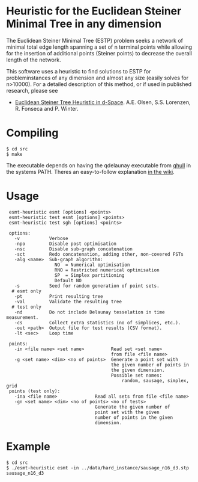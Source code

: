 # Heuristic for the Euclidean Steiner Minimal Tree in any dimension

The Euclidean Steiner Minimal Tree (ESTP) problem seeks a network of minimal total edge length spanning a set of n terminal points while allowing for the insertion of additional points (Steiner points) to decrease the overall length of the network. 

This software uses a heuristic to find solutions to ESTP for probleminstances of any dimension and almost any size (easily solves for n>10000). For a detailed description of this method, or if used in published research, please see 

* [Euclidean Steiner Tree Heuristic in d-Space](http://dimacs11.cs.princeton.edu/workshop/OlsenLorenzenFonsecaWinter.pdf). A.E. Olsen, S.S. Lorenzen, R. Fonseca and P. Winter.


# Compiling

```
$ cd src
$ make
```

The executable depends on having the qdelaunay executable from [qhull](http://www.qhull.org) in the systems PATH. Theres an easy-to-follow explanation [in the wiki](http://github.com/RasmusFonseca/ESMT-heuristic/wiki/qdelaunay).

# Usage


```
 esmt-heuristic esmt [options] <points>
 esmt-heuristic test esmt [options] <points>
 esmt-heuristic test sgh [options] <points>

 options:
   -v           Verbose
   -npo         Disable post optimisation
   -nsc         Disable sub-graph concatenation
   -sct         Redo concatenation, adding other, non-covered FSTs
   -alg <name>  Sub-graph algorithm:
                  NO  = Numerical optimisation
                  RNO = Restricted numerical optimisation
                  SP  = Simplex partitioning
                  Default NO
   -s           Seed for random generation of point sets.
  # esmt only
   -pt          Print resulting tree
   -val         Validate the resulting tree
  # test only
   -nd          Do not include Delaunay tesselation in time measurement.
   -cs          Collect extra statistics (no of simplices, etc.).
   -out <path>  Output file for test results (CSV format).
   -lt <sec>    Loop time

 points:
   -in <file name> <set name>          Read set <set name>
                                       from file <file name>
   -g <set name> <dim> <no of points>  Generate a point set with
                                       the given number of points in
                                       the given dimension.
                                       Possible set names:
                                           random, sausage, simplex, grid
 points (test only):
   -ina <file name>              Read all sets from file <file name>
   -gn <set name> <dim> <no of points> <no of tests>
                                 Generate the given number of
                                 point set with the given
                                 number of points in the given
                                 dimension.
```

# Example
```
$ cd src
$ ./esmt-heuristic esmt -in ../data/hard_instance/sausage_n16_d3.stp sausage_n16_d3
```

